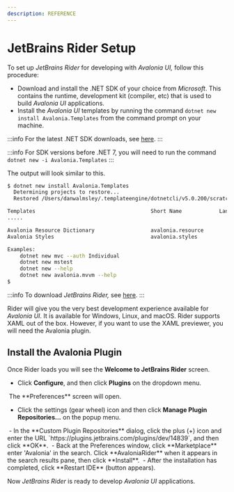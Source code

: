 ```yaml
---
description: REFERENCE
---
```


# JetBrains Rider Setup

To set up _JetBrains Rider_ for developing with _Avalonia UI,_ follow this procedure:&#x20;

- Download and install the .NET SDK of your choice from _Microsoft_. This contains the runtime, development kit (compiler, etc) that is used to build _Avalonia UI_ applications.
- Install the _Avalonia UI_ templates by running the command `dotnet new install Avalonia.Templates` from the command prompt on your machine.&#x20;

:::info
For the latest .NET SDK downloads, see [here](https://dotnet.microsoft.com/download).
:::

:::info
For SDK versions before .NET 7, you will need to run the command `dotnet new -i Avalonia.Templates`&#x20;
:::

The output will look similar to this.

```bash
$ dotnet new install Avalonia.Templates
  Determining projects to restore...
  Restored /Users/danwalmsley/.templateengine/dotnetcli/v5.0.200/scratch/restore.csproj (in 706 ms).

Templates                                     Short Name            Language    Tags
.....

Avalonia Resource Dictionary                  avalonia.resource                 ui/xaml/avalonia/avaloniaui
Avalonia Styles                               avalonia.styles                   ui/xaml/avalonia/avaloniaui

Examples:
    dotnet new mvc --auth Individual
    dotnet new mstest
    dotnet new --help
    dotnet new avalonia.mvvm --help
$
```

:::info
To download _JetBrains Rider,_ see [here](https://www.jetbrains.com/rider/).&#x20;
:::

Rider will give you the very best development experience available for _Avalonia UI_. It is available for Windows, Linux, and macOS. Rider supports XAML out of the box. However, if you want to use the XAML previewer, you will need the Avalonia plugin.

## Install the Avalonia Plugin

Once Rider loads you will see the **Welcome to JetBrains Rider** screen.&#x20;

- Click **Configure**, and then click **Plugins** on the dropdown menu.

<img src='/img/gitbook-import/assets/jetbrains-rider-setup-1-rider-welcome.png' alt=''/>
The **Preferences** screen will open.&#x20;

- Click the settings (gear wheel) icon and then click **Manage Plugin Repositories...** on the popup menu.

<img src='/img/gitbook-import/assets/jetbrains-rider-setup-2-configure-plugin-repos.png' alt=''/>
- In the **Custom Plugin Repositories** dialog, click the plus (+) icon and enter the URL `https://plugins.jetbrains.com/plugins/dev/14839`, and then click **OK**.

<img src='/img/gitbook-import/assets/jetbrains-rider-setup-3-enter-plugin-repo.png' alt=''/>
- Back at the Preferences window, click **Marketplace** enter 'Avalonia' in the search. Click **AvaloniaRider** when it appears in the search results pane, then click **Install**.&#x20;

<img src='/img/gitbook-import/assets/jetbrains-rider-setup-4-plugin-install.png' alt=''/>
- After the installation has completed, click **Restart IDE** (button appears).

&#x20;Now _JetBrains Rider_ is ready to develop _Avalonia UI_ applications.
